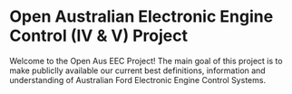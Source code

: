 # Open Australian Electronic Engine Control (IV & V) Project
Welcome to the Open Aus EEC Project! The main goal of this project is to make publiclly available our current best definitions, information and understanding of Australian Ford Electronic Engine Control Systems.
